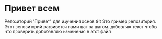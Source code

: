 # Привет всем
Репозиторий "Привет" для изучения основ Git
Это пример репозитория.
Этот репозиторий развивется нами шаг за шагом.
добовляю текст чтобы что проверить
добобавляю изменения в этот файл
